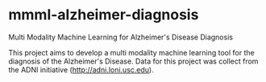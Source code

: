 # mmml-alzheimer-diagnosis
Multi Modality Machine Learning for Alzheimer's Disease Diagnosis

This project aims to develop a multi modality machine learning tool for the diagnosis of the Alzheimer's Disease.
Data for this project was collect from the ADNI initiative (http://adni.loni.usc.edu).
